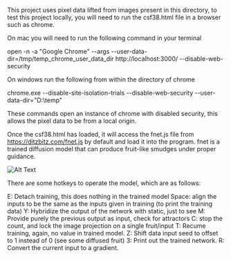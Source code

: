 
This project uses pixel data lifted from images present in this directory, 
to test this project locally, you will need to run the csf38.html file in a browser such as chrome.

On mac you will need to run the following command in your terminal 

open -n -a "Google Chrome" --args --user-data-dir=/tmp/temp_chrome_user_data_dir http://localhost:3000/ --disable-web-security 

On windows run the following from within the directory of chrome

chrome.exe  --disable-site-isolation-trials --disable-web-security --user-data-dir="D:\temp"

These commands open an instance of chrome with disabled security, this allows the pixel data to be from a local origin. 

Once the csf38.html has loaded, it will access the fnet.js file from https://ditzbitz.com/fnet.js by default and load it into the program. 
fnet is a trained diffusion model that can produce fruit-like smudges under proper guidance. 

![Alt Text](https://ditzbitz.com/fshett.gif)



There are some hotkeys to operate the model, which are as follows:

E: Detach training, this does nothing in the trained model
Space: align the inputs to be the same as the inputs given in training (to print the training data)
Y: Hybridize the output of the network with static, just to see 
M: Provide purely the previous output as input, check for attractors
C: stop the count, and lock the image projection on a single fruit/input
T: Recume training, again, no value in trained model. 
Z: Shift data input seed to offset to 1 instead of 0 (see some diffused fruit)
3: Print out the trained network. 
R: Convert the current input to a gradient. 


